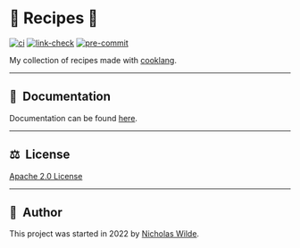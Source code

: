 <!-- markdownlint-disable-next-line no-trailing-punctuation -->
# :green_salad: Recipes :open_book:

[![ci](https://img.shields.io/github/workflow/status/nicholaswilde/recipes/ci?label=ci&style=for-the-badge)](https://github.com/nicholaswilde/recipes/actions/workflows/ci.yaml)
[![link-check](https://img.shields.io/github/workflow/status/nicholaswilde/recipes/link-check?label=ci&style=for-the-badge)](https://github.com/nicholaswilde/recipes/actions/workflows/link-check.yaml)
[![pre-commit](https://img.shields.io/badge/pre--commit-enabled-brightgreen?logo=pre-commit&logoColor=white&style=for-the-badge)](https://pre-commit.com/)

My collection of recipes made with [cooklang][1].

---

## :book:&nbsp; Documentation

​Documentation can be found [​here​](http://nicholaswilde.io/recipes).

---

## ​:balance_scale:​&nbsp;​ License

​[​Apache 2.0 License​](../LICENSE)

---

## ​:pencil:​&nbsp;​ Author

​This project was started in 2022 by [​Nicholas Wilde​](https://github.com/nicholaswilde/).

[1]: https://cooklang.org/
